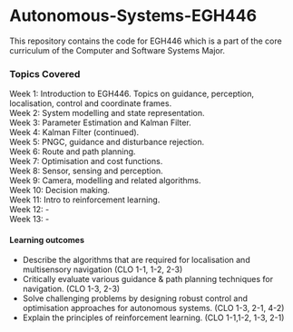 # Autonomous-Systems-EGH446
This repository contains the code for EGH446 which is a part of the core curriculum of the Computer and Software Systems Major. 

### Topics Covered 
Week 1: Introduction to EGH446. Topics on guidance, perception, localisation, control and coordinate frames.  
Week 2: System modelling and state representation.   
Week 3: Parameter Estimation and Kalman Filter.  
Week 4: Kalman Filter (continued).  
Week 5: PNGC, guidance and disturbance rejection.  
Week 6: Route and path planning.  
Week 7: Optimisation and cost functions.  
Week 8: Sensor, sensing and perception.  
Week 9: Camera, modelling and related algorithms.  
Week 10: Decision making.   
Week 11: Intro to reinforcement learning.  
Week 12: -  
Week 13: -  

#### Learning outcomes
- Describe the algorithms that are required for localisation and multisensory navigation (CLO 1-1, 1-2, 2-3)
- Critically evaluate various guidance & path planning techniques for navigation. (CLO 1-3, 2-3)
- Solve challenging problems by designing robust control and optimisation approaches for autonomous systems. (CLO 1-3, 2-1, 4-2)
- Explain the principles of reinforcement learning. (CLO 1-1,1-2, 1-3, 2-1)
